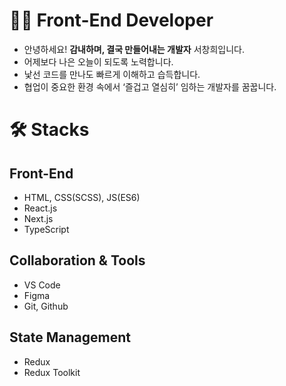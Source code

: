 # 💁🏻 Front-End Developer


- 안녕하세요! **감내하며, 결국 만들어내는 개발자** 서창희입니다.
- 어제보다 나은 오늘이 되도록 노력합니다.
- 낯선 코드를 만나도 빠르게 이해하고 습득합니다.
- 협업이 중요한 환경 속에서 ‘즐겁고 열심히’ 임하는 개발자를 꿈꿉니다.

# 🛠  Stacks


## Front-End

- HTML, CSS(SCSS), JS(ES6)
- React.js
- Next.js
- TypeScript

## Collaboration & Tools

- VS Code
- Figma
- Git, Github

## State Management

- Redux
- Redux Toolkit
